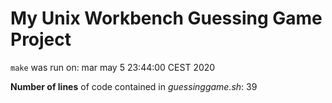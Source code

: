 # My Unix Workbench Guessing Game Project
`make` was run on:
mar may  5 23:44:00 CEST 2020

**Number of lines** of code contained in *guessinggame.sh*:
39
